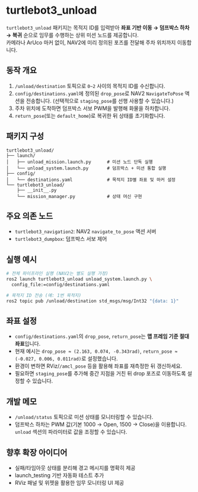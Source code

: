 # turtlebot3_unload

`turtlebot3_unload` 패키지는 목적지 ID를 입력받아 **좌표 기반 이동 → 덤프박스 하차 → 복귀** 순으로 임무를 수행하는 상위 미션 노드를 제공합니다.  
카메라나 ArUco 마커 없이, NAV2에 미리 정의된 포즈를 전달해 주차 위치까지 이동합니다.

## 동작 개요
1. `/unload/destination` 토픽으로 `0~2` 사이의 목적지 ID를 수신합니다.
2. `config/destinations.yaml`에 정의된 `drop_pose`로 NAV2 `NavigateToPose` 액션을 전송합니다. (선택적으로 `staging_pose`를 선행 사용할 수 있습니다.)
3. 주차 위치에 도착하면 덤프박스 서보 PWM을 발행해 화물을 하차합니다.
4. `return_pose`(또는 `default_home`)로 복귀한 뒤 상태를 초기화합니다.

## 패키지 구성
```
turtlebot3_unload/
├── launch/
│   ├── unload_mission.launch.py      # 미션 노드 단독 실행
│   └── unload_system.launch.py       # 덤프박스 + 미션 통합 실행
├── config/
│   └── destinations.yaml             # 목적지 ID별 좌표 및 마커 설정
└── turtlebot3_unload/
    ├── __init__.py
    └── mission_manager.py            # 상태 머신 구현
```

## 주요 의존 노드
- `turtlebot3_navigation2`: NAV2 `navigate_to_pose` 액션 서버
- `turtlebot3_dumpbox`: 덤프박스 서보 제어

## 실행 예시
```bash
# 전체 파이프라인 실행 (NAV2는 별도 실행 가정)
ros2 launch turtlebot3_unload unload_system.launch.py \
  config_file:=config/destinations.yaml

# 목적지 ID 전송 (예: 1번 목적지)
ros2 topic pub /unload/destination std_msgs/msg/Int32 "{data: 1}"
```

## 좌표 설정
- `config/destinations.yaml`의 `drop_pose`, `return_pose`는 **맵 프레임 기준 절대 좌표**입니다.
- 현재 예시는 `drop_pose ≈ (2.163, 0.074, -0.343rad)`, `return_pose ≈ (-0.027, 0.006, 0.011rad)`로 설정했습니다.
- 환경이 변하면 RViz/`/amcl_pose` 등을 활용해 좌표를 재측정한 뒤 갱신하세요.
- 필요하면 `staging_pose`를 추가해 중간 지점을 거친 뒤 drop 포즈로 이동하도록 설정할 수 있습니다.

## 개발 메모
- `/unload/status` 토픽으로 미션 상태를 모니터링할 수 있습니다.
- 덤프박스 하차는 PWM 값(기본 1000 → Open, 1500 → Close)을 이용합니다. `unload` 섹션의 파라미터로 값을 조정할 수 있습니다.

## 향후 확장 아이디어
- 실패/타임아웃 상태를 분리해 경고 메시지를 명확히 제공
- launch_testing 기반 자동화 테스트 추가
- RViz 패널 및 위젯을 활용한 임무 모니터링 UI 제공
